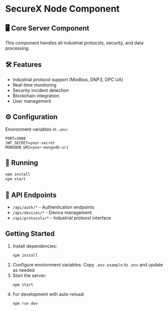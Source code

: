# SecureX Node Component

## 🖥️ Core Server Component
This component handles all industrial protocols, security, and data processing.

## 🛠️ Features
- Industrial protocol support (Modbus, DNP3, OPC UA)
- Real-time monitoring
- Security incident detection
- Blockchain integration
- User management

## ⚙️ Configuration
Environment variables in `.env`:
```
PORT=3000
JWT_SECRET=your-secret
MONGODB_URI=your-mongodb-uri
```

## 🚀 Running
```bash
npm install
npm start
```

## 📡 API Endpoints
- `/api/auth/*` - Authentication endpoints
- `/api/devices/*` - Device management
- `/api/protocols/*` - Industrial protocol interface

## Getting Started
1. Install dependencies:
   ```
   npm install
   ```
2. Configure environment variables:
   Copy `.env.example` to `.env` and update as needed
3. Start the server:
   ```
   npm start
   ```
4. For development with auto-reload:
   ```
   npm run dev
